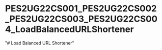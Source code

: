 
# PES2UG22CS001_PES2UG22CS002_PES2UG22CS003_PES2UG22CS004_LoadBalancedURLShortener
"# Load Balanced URL Shortener" 
